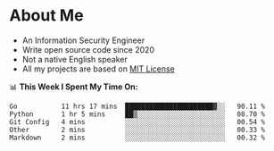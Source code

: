 # About Me

- An Information Security Engineer
- Write open source code since 2020
- Not a native English speaker
- All my projects are based on [MIT License](https://opensource.org/licenses/MIT)

📊 **This Week I Spent My Time On:**
<!--START_SECTION:waka-->
```text
Go           11 hrs 17 mins  ██████████████████████▓░░   90.11 % 
Python       1 hr 5 mins     ██▒░░░░░░░░░░░░░░░░░░░░░░   08.70 % 
Git Config   4 mins          ░░░░░░░░░░░░░░░░░░░░░░░░░   00.54 % 
Other        2 mins          ░░░░░░░░░░░░░░░░░░░░░░░░░   00.33 % 
Markdown     2 mins          ░░░░░░░░░░░░░░░░░░░░░░░░░   00.32 % 
```
<!--END_SECTION:waka-->

